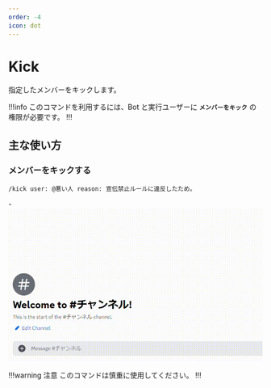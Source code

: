 ```yaml
---
order: -4
icon: dot
---
```


# Kick
指定したメンバーをキックします。

!!!info
このコマンドを利用するには、Bot と実行ユーザーに **`メンバーをキック`** の権限が必要です。
!!!

## 主な使い方
### メンバーをキックする

``` コマンドの実行例
/kick user: @悪い人 reason: 宣伝禁止ルールに違反したため。
```
-![応答例](default-response.gif)

!!!warning 注意
このコマンドは慎重に使用してください。
!!!
